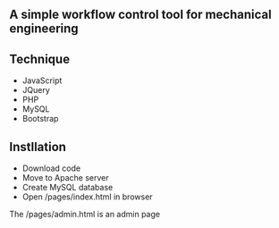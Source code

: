 ## A simple workflow control tool for mechanical engineering

## Technique
- JavaScript
- JQuery
- PHP
- MySQL
- Bootstrap

## Instllation
- Download code
- Move to Apache server
- Create MySQL database
- Open /pages/index.html in browser

The /pages/admin.html is an admin page
